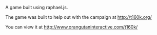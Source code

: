 A game built using raphael.js.

The game was built to help out with the campaign at http://t160k.org/

You can view it at http://www.orangutaninteractive.com/t160k/
